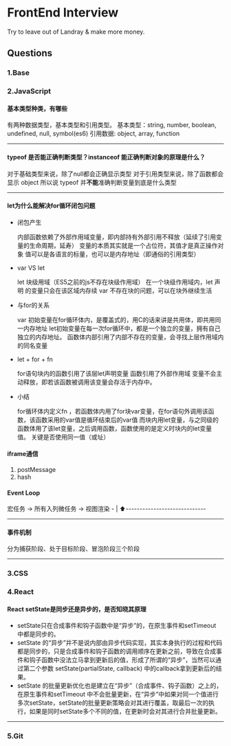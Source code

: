 # FrontEnd Interview
Try to leave out of Landray &amp; make more money.

## Questions

### 1.Base


### 2.JavaScript

#### 基本类型种类，有哪些
有两种数据类型，基本类型和引用类型。
基本类型：string, number, boolean, undefined, null, symbol(es6)
引用数据: object, array, function

------

#### typeof 是否能正确判断类型？instanceof 能正确判断对象的原理是什么？
对于基础类型来说，除了null都会正确显示类型
对于引用类型来说，除了函数都会显示 object
所以说 typeof 并**不能**准确判断变量到底是什么类型

------

#### let为什么能解决for循环闭包问题

* 闭包产生

  内部函数依赖了外部作用域变量，即内部持有外部引用不释放（延续了引用变量的生命周期，延寿）
  变量的本质其实就是一个占位符，其值才是真正操作对象
  值可以是各语言的标量，也可以是内存地址（即通俗的引用类型）

* var VS let

  let 块级用域（ES5之前的js不存在块级作用域）
  在一个块级作用域内，let 声明 的变量只会在该区域内存续
  var 不存在块的问题，可以在块外继续生活

* 与for的关系

  var 初始变量在for循环体内，是覆盖式的，用C的话来讲是共用体，即共用同一内存地址
  let初始变量在每一次for循环中，都是一个独立的变量，拥有自己独立的内存地址。
  函数体内部引用了内部不存在的变量，会寻找上层作用域内的同名变量

* let + for + fn

  for语句块内的函数引用了该层let声明变量
  函数引用了外部作用域 变量不会主动释放，即若该函数被调用该变量会存活于内存中。

* 小结

  for循环体内定义fn ，若函数体内用了for块var变量，在for语句外调用该函数，该函数采用的var值是循环结束后的var值
  而块内用let变量，与之同级的函数体用了该let变量，之后调用函数，函数使用的是定义时块内的let变量值。
  关键是否使用同一值（或址）

#### iframe通信
1. postMessage
2. hash

#### Event Loop
宏任务 -> 所有入列微任务 -> 视图渲染 -
                                |
  ⬆️-----------------------------

------

#### 事件机制
分为捕获阶段、处于目标阶段、冒泡阶段三个阶段

------

### 3.CSS


### 4.React

#### React setState是同步还是异步的，是否知晓其原理
* setState只在合成事件和钩子函数中是“异步”的，在原生事件和setTimeout 中都是同步的。
* setState 的“异步”并不是说内部由异步代码实现，其实本身执行的过程和代码都是同步的，只是合成事件和钩子函数的调用顺序在更新之前，导致在合成事件和钩子函数中没法立马拿到更新后的值，形成了所谓的“异步”，当然可以通过第二个参数 setState(partialState, callback) 中的callback拿到更新后的结果。
* setState 的批量更新优化也是建立在“异步”（合成事件、钩子函数）之上的，在原生事件和setTimeout 中不会批量更新，在“异步”中如果对同一个值进行多次setState，setState的批量更新策略会对其进行覆盖，取最后一次的执行，如果是同时setState多个不同的值，在更新时会对其进行合并批量更新。

------



### 5.Git